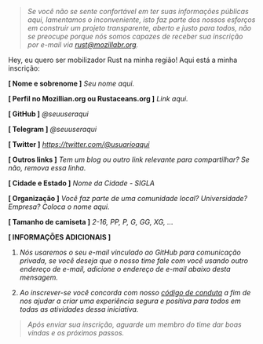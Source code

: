 > _*Se você não se sente confortável em ter suas informações públicas aqui, lamentamos o inconveniente, isto faz parte dos nossos esforços em construir um projeto transparente, aberto e justo para todos, não se preocupe porque nós somos capazes de receber sua inscrição por e-mail via rust@mozillabr.org.*_

Hey, eu quero ser mobilizador Rust na minha região! Aqui está a minha inscrição:

**[ Nome e sobrenome ]** *Seu nome aqui.*

**[ Perfil no Mozillian.org ou Rustaceans.org ]** *Link aqui.*

**[ GitHub ]** *@seuuseraqui*

**[ Telegram ]** *@seuuseraqui*

**[ Twitter ]** *https://twitter.com/@usuarioaqui*

**[ Outros links ]** *Tem um blog ou outro link relevante para compartilhar? Se não, remova essa linha.*

**[ Cidade e Estado ]** *Nome da Cidade - SIGLA*

**[ Organização ]** *Você faz parte de uma comunidade local? Universidade? Empresa? Coloca o nome aqui.*

**[ Tamanho de camiseta ]** *2-16, PP, P, G, GG, XG, ...*

**[ INFORMAÇÕES ADICIONAIS ]**

1. *Nós usaremos o seu e-mail vinculado ao GitHub para comunicação privada, se você deseja que o nosso time fale com você usando outro endereço de e-mail, adicione o endereço de e-mail abaixo desta mensagem.*

2. *Ao inscrever-se você concorda com nosso [código de conduta](https://github.com/rust-br/2018-roadshow/blob/master/CODE_OF_CONDUCT.md) a fim de nos ajudar a criar uma experiência segura e positiva para todos em todas as atividades dessa iniciativa.*

> _*Após enviar sua inscrição, aguarde um membro do time dar boas vindas e os próximos passos.*_
